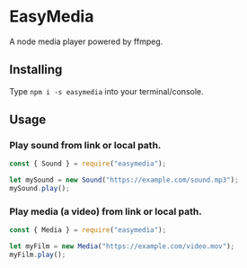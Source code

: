 # EasyMedia

A node media player powered by ffmpeg.

## Installing

Type `npm i -s easymedia` into your terminal/console.

## Usage

### Play sound from link or local path.

```js
const { Sound } = require("easymedia");

let mySound = new Sound("https://example.com/sound.mp3");
mySound.play();
```

### Play media (a video) from link or local path.

```js
const { Media } = require("easymedia");

let myFilm = new Media("https://example.com/video.mov");
myFilm.play();
```
